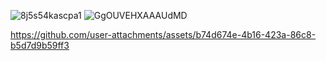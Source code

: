 
![8j5s54kascpa1](https://github.com/user-attachments/assets/3b37e81e-dc85-45a0-996b-87820119a8e5)
![GgOUVEHXAAAUdMD](https://github.com/user-attachments/assets/2f50adb9-d43d-4d6a-93df-623f71298219)






https://github.com/user-attachments/assets/b74d674e-4b16-423a-86c8-b5d7d9b59ff3

